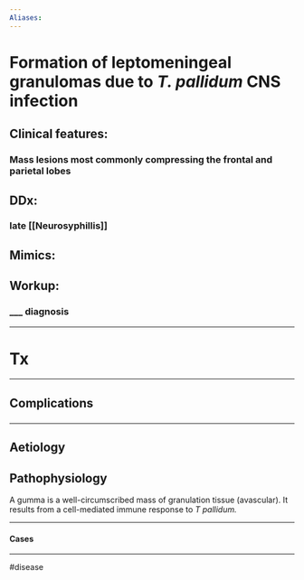 ```yaml
---
Aliases:
---
```

# Formation of leptomeningeal granulomas due to *T. pallidum* CNS infection
## Clinical features:
### Mass lesions most commonly compressing the frontal and parietal lobes
## DDx:
### late [[Neurosyphillis]]
## Mimics:
###
## Workup:
### ___ diagnosis
---
# Tx

---
## Complications
###

---
## Aetiology
## Pathophysiology
A gumma is a well-circumscribed mass of granulation tissue (avascular). It results from a cell-mediated immune response to _T pallidum._

---
#### Cases


---
#disease 